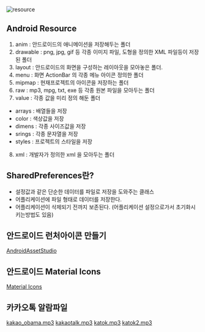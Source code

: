 ![resource](https://user-images.githubusercontent.com/21700482/48313344-5c6e8180-e5fe-11e8-9168-61dcb640e569.jpg)

## Android Resource
1. anim : 안드로이드의 애니메이션을 저장해두는 폴더
2. drawable : png, jpg, gif 등 각종 이미지 파일, 도형을 정의한 XML 파일등이 저장된 폴더 
3. layout : 안드로이드의 화면을 구성하는 레이아웃을 모아놓은 폴더. 
4. menu : 화면 ActionBar 의 각종 메뉴 아이콘 정의한 폴더
5. mipmap : 현재프로젝트의 아이콘을 저장하는 폴더
6. raw : mp3, mpg, txt, exe 등 각종 원본 파일을 모아두는 폴더
7. value : 각종 값을 미리 정의 해둔 폴더
 - arrays : 배열들을 저장
 - color : 색상값을 저장
 - dimens : 각종 사이즈값을 저장
 - srings : 각종 문자열을 저장
 - styles : 프로젝트의 스타일을 저장
8. xml : 개발자가 정의한 xml 을 모아두는 폴더

## SharedPreferences란?
- 설정값과 같은 단순한 데이터를 파일로 저장을 도와주는 클래스
- 어플리케이션에 파일 형태로 데이터를 저장한다.
- 어플리케이션이 삭제되기 전까지 보존된다. (어플리케이션 설정으로가서 초기화시키는방법도 있음)

## 안드로이드 런처아이콘 만들기
[AndroidAssetStudio](https://romannurik.github.io/AndroidAssetStudio/index.html)

## 안드로이드 Material Icons
[Material Icons](https://material.io/tools/icons/?style=baseline)

## 카카오톡 알람파일
[kakao_obama.mp3](https://raw.githubusercontent.com/JinYongHwa/AndroidPrograming/master/ch06/config_example/app/src/main/res/raw/kakao_obama.mp3)
[kakaotalk.mp3](https://raw.githubusercontent.com/JinYongHwa/AndroidPrograming/master/ch06/config_example/app/src/main/res/raw/kakaotalk.mp3)
[katok.mp3](https://raw.githubusercontent.com/JinYongHwa/AndroidPrograming/master/ch06/config_example/app/src/main/res/raw/katok.mp3)
[katok2.mp3](https://raw.githubusercontent.com/JinYongHwa/AndroidPrograming/master/ch06/config_example/app/src/main/res/raw/katok2.mp3)
